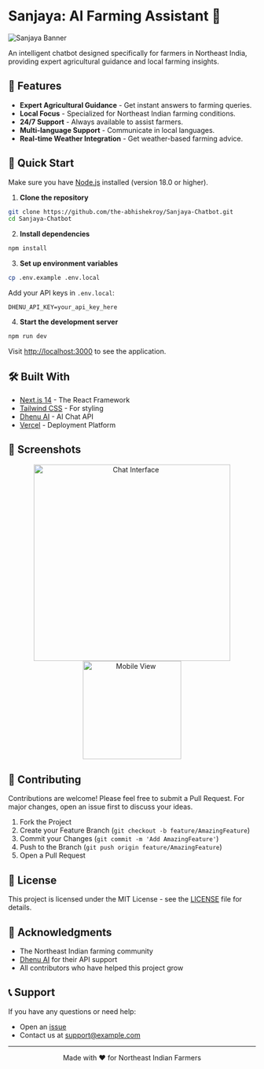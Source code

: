 # Sanjaya: AI Farming Assistant 🌾

![Sanjaya Banner](public/banner.png)

An intelligent chatbot designed specifically for farmers in Northeast India, providing expert agricultural guidance and local farming insights.

## 🌟 Features

- **Expert Agricultural Guidance** - Get instant answers to farming queries.
- **Local Focus** - Specialized for Northeast Indian farming conditions.
- **24/7 Support** - Always available to assist farmers.
- **Multi-language Support** - Communicate in local languages.
- **Real-time Weather Integration** - Get weather-based farming advice.

## 🚀 Quick Start

Make sure you have [Node.js](https://nodejs.org/) installed (version 18.0 or higher).

1. **Clone the repository**
```bash
git clone https://github.com/the-abhishekroy/Sanjaya-Chatbot.git
cd Sanjaya-Chatbot
```

2. **Install dependencies**
```bash
npm install
```

3. **Set up environment variables**
```bash
cp .env.example .env.local
```
Add your API keys in `.env.local`:
```plaintext
DHENU_API_KEY=your_api_key_here
```

4. **Start the development server**
```bash
npm run dev
```

Visit [http://localhost:3000](http://localhost:3000) to see the application.

## 🛠️ Built With

- [Next.js 14](https://nextjs.org/) - The React Framework
- [Tailwind CSS](https://tailwindcss.com/) - For styling
- [Dhenu AI](https://dhenu.ai/) - AI Chat API
- [Vercel](https://vercel.com/) - Deployment Platform

## 📱 Screenshots

<div align="center">
  <img src="public/screenshot1.png" alt="Chat Interface" width="400"/>
  <img src="public/screenshot2.png" alt="Mobile View" width="200"/>
</div>

## 🤝 Contributing

Contributions are welcome! Please feel free to submit a Pull Request. For major changes, open an issue first to discuss your ideas.

1. Fork the Project
2. Create your Feature Branch (`git checkout -b feature/AmazingFeature`)
3. Commit your Changes (`git commit -m 'Add AmazingFeature'`)
4. Push to the Branch (`git push origin feature/AmazingFeature`)
5. Open a Pull Request

## 📝 License

This project is licensed under the MIT License - see the [LICENSE](LICENSE) file for details.

## 🙏 Acknowledgments

- The Northeast Indian farming community
- [Dhenu AI](https://dhenu.ai/) for their API support
- All contributors who have helped this project grow

## 📞 Support

If you have any questions or need help:
- Open an [issue](https://github.com/the-abhishekroy/Sanjaya-Chatbot/issues)
- Contact us at support@example.com

---

<div align="center">
  Made with ❤️ for Northeast Indian Farmers
</div>

